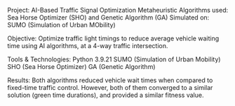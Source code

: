 Project: AI-Based Traffic Signal Optimization 
Metaheuristic Algorithms used: Sea Horse Optimizer (SHO) and Genetic Algorithm (GA) 
Simulated on: SUMO (Simulation of Urban MObility)

Objective:
Optimize traffic light timings to reduce average vehicle waiting time using AI algorithms, at a 4-way traffic intersection.

Tools & Technologies: 
Python 3.9.21
SUMO (Simulation of Urban Mobility)
SHO (Sea Horse Optimizer)
GA (Genetic Algorithm)

Results:
Both algorithms reduced vehicle wait times when compared to fixed-time traffic control.
However, both of them converged to a similar solution (green time durations), and provided a similar fitness value.
